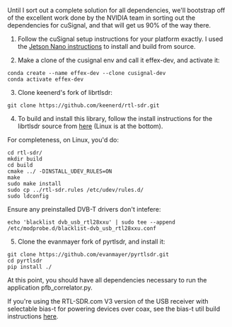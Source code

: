 Until I sort out a complete solution for all dependencies, we'll bootstrap off of the excellent work done by the NVIDIA team in sorting out the dependencies for cuSignal, and that will get us 90% of the way there.

1. Follow the cuSignal setup instructions for your platform exactly. I used the [Jetson Nano instructions](https://github.com/rapidsai/cusignal#source-aarch64-jetson-nano-tk1-tx2-xavier-linux-os) to install and build from source.

2. Make a clone of the cusignal env and call it effex-dev, and activate it:

```
conda create --name effex-dev --clone cusignal-dev
conda activate effex-dev
```

3. Clone keenerd's fork of librtlsdr:

```
git clone https://github.com/keenerd/rtl-sdr.git
```

4. To build and install this library, follow the install instructions for the librtlsdr source from [here](https://www.rtl-sdr.com/rtl-sdr-quick-start-guide/) (Linux is at the bottom).

For completeness, on Linux, you'd do:

```
cd rtl-sdr/
mkdir build
cd build
cmake ../ -DINSTALL_UDEV_RULES=ON
make
sudo make install
sudo cp ../rtl-sdr.rules /etc/udev/rules.d/
sudo ldconfig
```

Ensure any preinstalled DVB-T drivers don't intefere:

```
echo 'blacklist dvb_usb_rtl28xxu' | sudo tee --append /etc/modprobe.d/blacklist-dvb_usb_rtl28xxu.conf
```

5. Clone the evanmayer fork of pyrtlsdr, and install it:

```
git clone https://github.com/evanmayer/pyrtlsdr.git
cd pyrtlsdr
pip install ./
```

At this point, you should have all dependencies necessary to run the application pfb_correlator.py.

If you're using the RTL-SDR.com V3 version of the USB receiver with selectable bias-t for powering devices over coax, see the bias-t util build instructions [here](https://www.rtl-sdr.com/rtl-sdr-blog-v-3-dongles-user-guide/).
